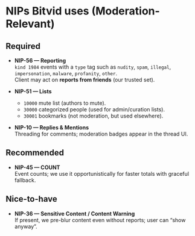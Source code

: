 # NIPs Bitvid uses (Moderation-Relevant)

## Required
- **NIP-56 — Reporting**  
  `kind 1984` events with a `type` tag such as `nudity`, `spam`, `illegal`, `impersonation`, `malware`, `profanity`, `other`.  
  Client may act on **reports from friends** (our trusted set).

- **NIP-51 — Lists**  
  - `10000` mute list (authors to mute).  
  - `30000` categorized people (used for admin/curation lists).  
  - `30001` bookmarks (not moderation, but used elsewhere).

- **NIP-10 — Replies & Mentions**  
  Threading for comments; moderation badges appear in the thread UI.

## Recommended
- **NIP-45 — COUNT**  
  Event counts; we use it opportunistically for faster totals with graceful fallback.

## Nice-to-have
- **NIP-36 — Sensitive Content / Content Warning**  
  If present, we pre-blur content even without reports; user can “show anyway”.
